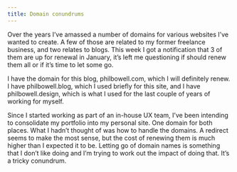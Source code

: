 ```yaml
---
title: Domain conundrums
---
```

Over the years I’ve amassed a number of domains for various websites I’ve wanted to create. A few of those are related to my former freelance business, and two relates to blogs. This week I got a notification that 3 of them are up for renewal in January, it’s left me questioning if should renew them all or if it’s time to let some go.

I have the domain for this blog, philbowell.com, which I will definitely renew. I have philbowell.blog, which I used briefly for this site, and I have philbowell.design, which is what I used for the last couple of years of working for myself.

Since I started working as part of an in-house UX team, I’ve been intending to consolidate my portfolio into my personal site. One domain for both places. What I hadn’t thought of was how to handle the domains. A redirect seems to make the most sense, but the cost of renewing them is much higher than I expected it to be. Letting go of domain names is something that I don’t like doing and I’m trying to work out the impact of doing that. It’s a tricky conundrum.
